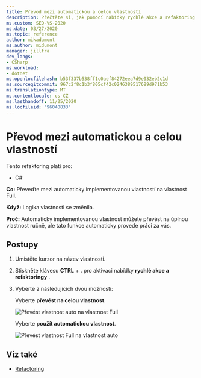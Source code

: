 ```yaml
---
title: Převod mezi automatickou a celou vlastností
description: Přečtěte si, jak pomocí nabídky rychlé akce a refaktoring převádět mezi automaticky implementovanou vlastností a plnou vlastností.
ms.custom: SEO-VS-2020
ms.date: 03/27/2020
ms.topic: reference
author: mikadumont
ms.author: midumont
manager: jillfra
dev_langs:
- CSharp
ms.workload:
- dotnet
ms.openlocfilehash: b53f337b538ff1c0aef84272eea7d9e032eb2c1d
ms.sourcegitcommit: 967c2f8c1b3f805cf42c0246389517689d971b53
ms.translationtype: MT
ms.contentlocale: cs-CZ
ms.lasthandoff: 11/25/2020
ms.locfileid: "96040833"
---
```

# <a name="convert-between-auto-property-and-full-property"></a>Převod mezi automatickou a celou vlastností

Tento refaktoring platí pro:

- C#

**Co:** Převeďte mezi automaticky implementovanou vlastností na vlastnost Full.

**Když:** Logika vlastnosti se změnila.

**Proč:** Automaticky implementovanou vlastnost můžete převést na úplnou vlastnost ručně, ale tato funkce automaticky provede práci za vás. 

## <a name="how-to"></a>Postupy

1. Umístěte kurzor na název vlastnosti.
2. Stiskněte klávesu **CTRL** + **.** pro aktivaci nabídky **rychlé akce a refaktoringy** .
3. Vyberte z následujících dvou možností: 

    Vyberte **převést na celou vlastnost**.

   ![Převést vlastnost auto na vlastnost Full](media/convert-auto-property-to-full-property.png) 

    Vyberte **použít automatickou vlastnost**. 

    ![Převést vlastnost Full na vlastnost auto](media/convert-full-property-to-auto-property.png) 

## <a name="see-also"></a>Viz také

- [Refactoring](../refactoring-in-visual-studio.md)
